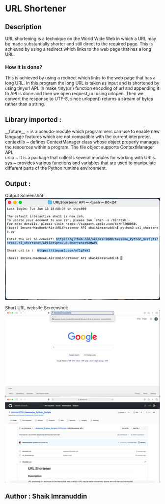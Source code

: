   
# URL Shortener


## Description

URL shortening is a technique on the World Wide Web in which a URL may be made substantially shorter and still direct to the required page. This is achieved by using a redirect which links to the web page that has a long URL.

### How it is done?

This is achieved by using a redirect which links to the web page that has a long URL.
In this program the long URL is taken as input and is shortened by using tinyurl API.
In make_tiny(url) function encoding of url and appending it to API is done and then we open request_url using urlopen. Then we convert the response to UTF-8, since urlopen() returns a stream of bytes rather than a string.


## Library imported :

 \_\_future\_\_  ~  is a pseudo-module which programmers can use to enable new language 					   features which are not compatible with the current interpreter.  
contextlib  ~  defines ContextManager class whose object properly manages the resources 			   within a program. The file object supports ContextManager API.  
urlib	    ~  It is a package that collects several modules for working with URLs.  
sys			~  provides various functions and variables that are used to manipulate 				   different parts of the Python runtime environment.  


## Output :
Output Screenshot:  
![Output Image](Images/output_ss.png)

Short URL website Screenshot:
![URL Image](Images/short_ss.png)
![Website Image](Images/urlopened_ss.png)


## Author : Shaik Imranuddin 


